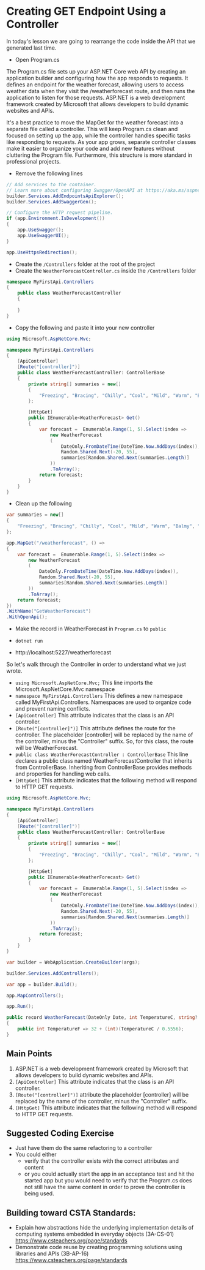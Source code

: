 # Creating GET Endpoint Using a Controller

In today's lesson we are going to rearrange the code inside the API that we generated last time.  

- Open Program.cs
  
The Program.cs file sets up your ASP.NET Core web API by creating an application builder and configuring how the app responds to requests. It defines an endpoint for the weather forecast, allowing users to access weather data when they visit the /weatherforecast route, and then runs the application to listen for those requests.  ASP.NET is a web development framework created by Microsoft that allows developers to build dynamic websites and APIs.

It's a best practice to move the MapGet for the weather forecast into a separate file called a controller. This will keep Program.cs clean and focused on setting up the app, while the controller handles specific tasks like responding to requests. As your app grows, separate controller classes make it easier to organize your code and add new features without cluttering the Program file. Furthermore, this structure is more standard in professional projects.

- Remove the following lines
``` cs
// Add services to the container.
// Learn more about configuring Swagger/OpenAPI at https://aka.ms/aspnetcore/swashbuckle
builder.Services.AddEndpointsApiExplorer();
builder.Services.AddSwaggerGen();
```

```cs
// Configure the HTTP request pipeline.
if (app.Environment.IsDevelopment())
{
    app.UseSwagger();
    app.UseSwaggerUI();
}

app.UseHttpsRedirection();
```

- Create the `/Controllers` folder at the root of the project
- Create the `WeatherForecastController.cs` inside the `/Controllers` folder

``` cs
namespace MyFirstApi.Controllers
{
    public class WeatherForecastController
    {
        
    }
}
```

- Copy the following and paste it into your new controller

```cs
using Microsoft.AspNetCore.Mvc;

namespace MyFirstApi.Controllers
{
    [ApiController]
    [Route("[controller]")]
    public class WeatherForecastController: ControllerBase
    {
        private string[] summaries = new[]
        {
            "Freezing", "Bracing", "Chilly", "Cool", "Mild", "Warm", "Balmy", "Hot", "Sweltering", "Scorching"
        };

        [HttpGet]
        public IEnumerable<WeatherForecast> Get()
        {
            var forecast =  Enumerable.Range(1, 5).Select(index =>
                new WeatherForecast
                (
                    DateOnly.FromDateTime(DateTime.Now.AddDays(index)),
                    Random.Shared.Next(-20, 55),
                    summaries[Random.Shared.Next(summaries.Length)]
                ))
                .ToArray();
            return forecast;
        }
    }
}
```

- Clean up the following

```cs
var summaries = new[]
{
    "Freezing", "Bracing", "Chilly", "Cool", "Mild", "Warm", "Balmy", "Hot", "Sweltering", "Scorching"
};

app.MapGet("/weatherforecast", () =>
{
    var forecast =  Enumerable.Range(1, 5).Select(index =>
        new WeatherForecast
        (
            DateOnly.FromDateTime(DateTime.Now.AddDays(index)),
            Random.Shared.Next(-20, 55),
            summaries[Random.Shared.Next(summaries.Length)]
        ))
        .ToArray();
    return forecast;
})
.WithName("GetWeatherForecast")
.WithOpenApi();
```

- Make the record in WeatherForecast in `Program.cs` to `public`

- `dotnet run`
- http://localhost:5227/weatherforecast

So let's walk through the Controller in order to understand what we just wrote.
- `using Microsoft.AspNetCore.Mvc;` This line imports the Microsoft.AspNetCore.Mvc namespace
- `namespace MyFirstApi.Controllers` This defines a new namespace called MyFirstApi.Controllers. Namespaces are used to organize code and prevent naming conflicts. 
- `[ApiController]` This attribute indicates that the class is an API controller. 
- `[Route("[controller]")]` This attribute defines the route for the controller. The placeholder [controller] will be replaced by the name of the controller, minus the "Controller" suffix. So, for this class, the route will be WeatherForecast.
- `public class WeatherForecastController : ControllerBase` This line declares a public class named WeatherForecastController that inherits from ControllerBase. Inheriting from ControllerBase provides methods and properties for handling web calls.
- `[HttpGet]` This attribute indicates that the following method will respond to HTTP GET requests.

``` cs
using Microsoft.AspNetCore.Mvc;

namespace MyFirstApi.Controllers
{
    [ApiController]
    [Route("[controller]")]
    public class WeatherForecastController: ControllerBase
    {
        private string[] summaries = new[]
        {
            "Freezing", "Bracing", "Chilly", "Cool", "Mild", "Warm", "Balmy", "Hot", "Sweltering", "Scorching"
        };

        [HttpGet]
        public IEnumerable<WeatherForecast> Get()
        {
            var forecast =  Enumerable.Range(1, 5).Select(index =>
                new WeatherForecast
                (
                    DateOnly.FromDateTime(DateTime.Now.AddDays(index)),
                    Random.Shared.Next(-20, 55),
                    summaries[Random.Shared.Next(summaries.Length)]
                ))
                .ToArray();
            return forecast;
        }
    }
}
```

``` cs
var builder = WebApplication.CreateBuilder(args);

builder.Services.AddControllers();

var app = builder.Build();

app.MapControllers();

app.Run();

public record WeatherForecast(DateOnly Date, int TemperatureC, string? Summary)
{
    public int TemperatureF => 32 + (int)(TemperatureC / 0.5556);
}
```

## Main Points
1. ASP.NET is a web development framework created by Microsoft that allows developers to build dynamic websites and APIs.
2. `[ApiController]` This attribute indicates that the class is an API controller. 
3. `[Route("[controller]")]` attribute the placeholder [controller] will be replaced by the name of the controller, minus the "Controller" suffix.
4. `[HttpGet]` This attribute indicates that the following method will respond to HTTP GET requests.

## Suggested Coding Exercise
- Just have them do the same refactoring to a controller
- You could either
  - verify that the controller exists with the correct attributes and content
  - or you could actually start the app in an acceptance test and hit the started app but you would need to verify that the Program.cs does not still have the same content in order to prove the controller is being used.

## Building toward CSTA Standards:
- Explain how abstractions hide the underlying implementation details of computing systems embedded in everyday objects (3A-CS-01) https://www.csteachers.org/page/standards
- Demonstrate code reuse by creating programming solutions using libraries and APIs (3B-AP-16) https://www.csteachers.org/page/standards
